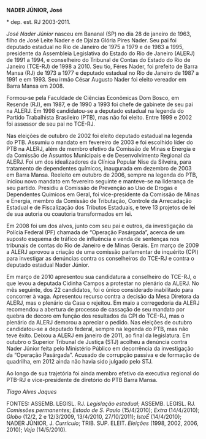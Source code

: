 **NADER JÚNIOR, José**

\* dep. est. RJ 2003-2011.

*José Nader Júnior* nasceu em Bananal (SP) no dia 28 de janeiro de 1963,
filho de José Leite Nader e de Djalza Glória Pires Nader. Seu pai foi
deputado estadual no Rio de Janeiro de 1975 a 1979 e de 1983 a 1995,
presidente da Assembleia Legislativa do Estado do Rio de Janeiro (ALERJ)
de 1991 a 1994, e conselheiro do Tribunal de Contas do Estado do Rio de
Janeiro (TCE-RJ) de 1998 a 2010. Seu tio, Féres Nader, foi prefeito de
Barra Mansa (RJ) de 1973 a 1977 e deputado estadual no Rio de Janeiro de
1987 a 1991 e em 1993. Seu irmão César Augusto Nader foi eleito vereador
em Barra Mansa em 2008.

Formou-se pela Faculdade de Ciências Econômicas Dom Bosco, em Resende
(RJ), em 1987, e de 1990 a 1993 foi chefe de gabinete de seu pai na
ALERJ. Em 1998 candidatou-se a deputado estadual na legenda do Partido
Trabalhista Brasileiro (PTB), mas não foi eleito. Entre 1999 e 2002 foi
assessor de seu pai no TCE-RJ.

Nas eleições de outubro de 2002 foi eleito deputado estadual na legenda
do PTB. Assumiu o mandato em fevereiro de 2003 e foi escolhido líder do
PTB na ALERJ, além de membro efetivo da Comissão de Minas e Energia e da
Comissão de Assuntos Municipais e de Desenvolvimento Regional da ALERJ.
Foi um dos idealizadores da Clínica Popular Nise da Silveira, para
tratamento de dependentes químicos, inaugurada em dezembro de 2003 em
Barra Mansa. Reeleito em outubro de 2006, sempre na legenda do PTB,
iniciou novo mandato em fevereiro seguinte e manteve-se na liderança de
seu partido. Presidiu a Comissão de Prevenção ao Uso de Drogas e
Dependentes Químicos em Geral, foi vice-presidente da Comissão de Minas
e Energia, membro da Comissão de Tributação, Controle da Arrecadação
Estadual e de Fiscalização dos Tributos Estaduais, e teve 13 projetos de
lei de sua autoria ou coautoria transformados em lei.

Em 2008 foi um dos alvos, junto com seu pai e outros, da investigação da
Polícia Federal (PF) chamada de “Operação Pasárgada”, acerca de um
suposto esquema de tráfico de influência e venda de sentenças nos
tribunais de contas do Rio de Janeiro e de Minas Gerais. Em março de
2009 a ALERJ aprovou a criação de uma comissão parlamentar de inquérito
(CPI) para investigar as denúncias contra os conselheiros do TCE-RJ e
contra o deputado estadual Nader Júnior.

Em março de 2010 apresentou sua candidatura a conselheiro do TCE-RJ, o
que levou a deputada Cidinha Campos a protestar no plenário da ALERJ. No
mês seguinte, dos 22 candidatos, foi o único considerado inabilitado
para concorrer à vaga. Apresentou recurso contra a decisão da Mesa
Diretora da ALERJ, mas o plenário da Casa o rejeitou. Em maio a
corregedoria da ALERJ recomendou a abertura de processo de cassação de
seu mandato por quebra de decoro em função dos resultados da CPI do
TCE-RJ, mas o plenário da ALERJ demorou a apreciar o pedido. Nas
eleições de outubro candidatou-se a deputado federal, sempre na legenda
do PTB, mas não teve êxito. Deixou a ALERJ em janeiro de 2011, ao final
da legislatura. Em outubro o Superior Tribunal de Justiça (STJ) acolheu
a denúncia contra Nader Júnior feita pelo Ministério Público em
decorrência da investigação da “Operação Pasárgada”. Acusado de
corrupção passiva e de formação de quadrilha, em 2012 ainda não havia
sido julgado pelo STJ.

Ao longo de sua trajetória foi ainda membro efetivo da executiva
regional do PTB-RJ e vice-presidente de diretório do PTB Barra Mansa.

*Tiago Alves Jaques*

FONTES: ASSEMB. LEGISL. RJ. *Legislação estadual*; ASSEMB. LEGISL. RJ.
*Comissões permanentes*; *Estado de S. Paulo* (15/4/2010); *Extra*
(14/4/2010); *Globo* (12/2, 2 e 12/3/2009, 13/4/2010, 27/10/2011);
*IstoÉ* (14/4/2010); NADER JÚNIOR, J. *Currículo*; TRIB. SUP. ELEIT.
*Eleições* (1998, 2002, 2006, 2010); *Veja* (14/5/2010).
